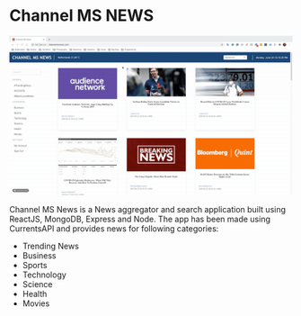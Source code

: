 # Channel MS NEWS

![Render Clock Demo](demo/demo.gif)

Channel MS News is a News aggregator and search application built using ReactJS, MongoDB, Express and Node. The app has been made using CurrentsAPI and provides news for following categories: 

* Trending News 
* Business
* Sports
* Technology 
* Science 
* Health
* Movies
